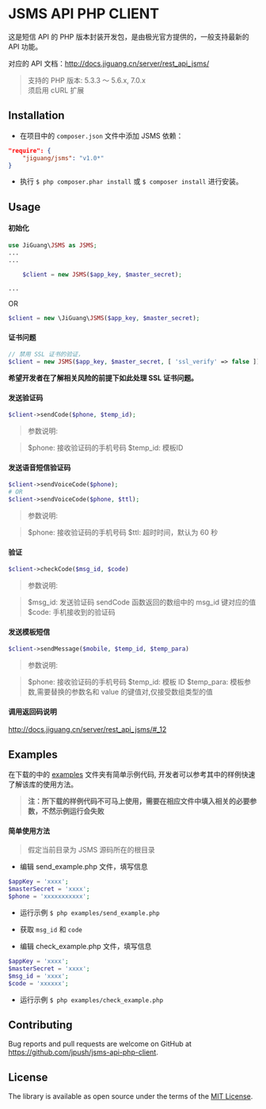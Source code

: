 # JSMS API PHP CLIENT

这是短信 API 的 PHP 版本封装开发包，是由极光官方提供的，一般支持最新的 API 功能。

对应的 API 文档：http://docs.jiguang.cn/server/rest_api_jsms/

> 支持的 PHP 版本: 5.3.3 ～ 5.6.x, 7.0.x  
> 须启用 cURL 扩展

## Installation

- 在项目中的 `composer.json` 文件中添加 JSMS 依赖：

```json
"require": {
    "jiguang/jsms": "v1.0*"
}
```

- 执行 `$ php composer.phar install` 或 `$ composer install` 进行安装。

## Usage

#### 初始化

```php
use JiGuang\JSMS as JSMS;
...
...

    $client = new JSMS($app_key, $master_secret);

...
```

OR

```php
$client = new \JiGuang\JSMS($app_key, $master_secret);
```

#### 证书问题

```php
// 禁用 SSL 证书的验证，
$client = new JSMS($app_key, $master_secret, [ 'ssl_verify' => false ]);
```

**希望开发者在了解相关风险的前提下如此处理 SSL 证书问题。**

#### 发送验证码

```php
$client->sendCode($phone, $temp_id);
```

> 参数说明:

> $phone: 接收验证码的手机号码
> $temp_id: 模板ID

#### 发送语音短信验证码

```php
$client->sendVoiceCode($phone);
# OR
$client->sendVoiceCode($phone, $ttl);
```

> 参数说明:

> $phone: 接收验证码的手机号码
> $ttl: 超时时间，默认为 60 秒

#### 验证

```php
$client->checkCode($msg_id, $code)
```

> 参数说明:

> $msg_id: 发送验证码 sendCode 函数返回的数组中的 msg_id 键对应的值
> $code: 手机接收到的验证码

#### 发送模板短信

```php
$client->sendMessage($mobile, $temp_id, $temp_para)
```

> 参数说明:

> $phone: 接收验证码的手机号码
> $temp_id: 模板 ID
> $temp_para: 模板参数,需要替换的参数名和 value 的键值对,仅接受数组类型的值

#### 调用返回码说明

http://docs.jiguang.cn/server/rest_api_jsms/#_12

## Examples

在下载的中的 [examples](https://github.com/jpush/jsms-api-php-client/tree/master/examples) 文件夹有简单示例代码, 开发者可以参考其中的样例快速了解该库的使用方法。

> **注：所下载的样例代码不可马上使用，需要在相应文件中填入相关的必要参数，不然示例运行会失败**

#### 简单使用方法

> 假定当前目录为 JSMS 源码所在的根目录

- 编辑 send_example.php 文件，填写信息

```php
$appKey = 'xxxx';
$masterSecret = 'xxxx';
$phone = 'xxxxxxxxxxx';
```

- 运行示例 `$ php examples/send_example.php`

- 获取 `msg_id` 和 `code`

- 编辑 check_example.php 文件，填写信息

```php
$appKey = 'xxxx';
$masterSecret = 'xxxx';
$msg_id = 'xxxx';
$code = 'xxxxxx';
```
- 运行示例 `$ php examples/check_example.php`

## Contributing

Bug reports and pull requests are welcome on GitHub at https://github.com/jpush/jsms-api-php-client.

## License

The library is available as open source under the terms of the [MIT License](http://opensource.org/licenses/MIT).
